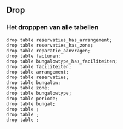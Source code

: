 ## Drop
### Het dropppen van alle tabellen
```
drop table reservaties_has_arrangement;
drop table reservaties_has_zone;
drop table reparatie_aanvragen;
drop table facturen;
drop table bungalowtype_has_faciliteiten;
drop table faciliteiten;
drop table arrangement;
drop table reservaties;
drop table bungalow;
drop table zone;
drop table bungalowtype;
drop table periode;
drop table bungal;
drop table ;
drop table ;
drop table ;
```
<!--stackedit_data:
eyJoaXN0b3J5IjpbLTk5OTEzOTA2M119
-->